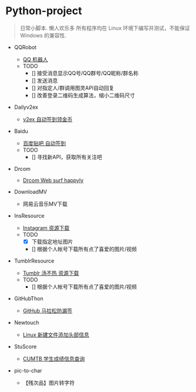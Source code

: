 # Python-project

> 日常小脚本.
懒人欢乐多
所有程序均在 Linux 环境下编写并测试，不能保证 Windows 的兼容性.

- QQRobot
    - [QQ 机器人](http://github.com/x1ah/QQRobot)
    - TODO
        - [] 接受消息显示QQ号/QQ群号/QQ昵称/群名称
        - [] 发送消息
        - [] 对指定人/群调用图灵API自动回复
        - [] 改善登录二维码生成算法，缩小二维码尺寸

- Dailyv2ex
    - [v2ex 自动签到领金币](http://x1ah.github.io/2016/05/15/sign-V2EX/)
- Baidu
    - [百度贴吧 自动签到](https://x1ah.github.io/2016/06/18/sign-Baidu-Tieba/)
    - TODO
        - [] 寻找新API，获取所有关注吧
- Drcom
    - [Drcom Web surf happyly](https://github.com/x1ah/Daily_scripts/tree/master/Drcom)
- DownloadMV
    - 网易云音乐MV下载
- InsResource
    - [Instagram 资源下载](https://github.com/x1ah/Daily_scripts/tree/master/InsResource)
    - TODO
        - [x] 下载指定地址图片
        - [] 根据个人帐号下载所有点了喜爱的图片/视频
- TumblrResource
    - [Tumblr 汤不热 资源下载](https://github.com/x1ah/Daily_scripts/tree/master/TumblrResource)
    - TODO
        - [] 根据个人帐号下载所有点了喜爱的图片/视频
- GitHubThon
    - [GitHub 马拉松防漏签](https://github.com/x1ah/Daily_scripts/blob/master/GitHubThon/README.md)
- Newtouch
    - [Linux 新建文件添加头部信息](http://x1ah.github.io/2016/05/16/Newtouch/)
- StuScore
    - [CUMTB 学生成绩信息查询](http://x1ah.github.io/2016/02/22/CUMTB/)
- pic-to-char
    - 【残次品】图片转字符
